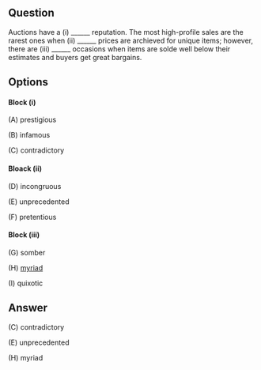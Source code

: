 ## Question

Auctions have a (i) ______ reputation. The most high-profile sales are the rarest ones when (ii) ______ prices are archieved for unique items; however, there are (iii) ______ occasions when items are solde well below their estimates and buyers get great bargains.

## Options

#### Block (i)

(A) prestigious

(B) infamous

(C) contradictory

#### Bloack (ii)

(D) incongruous

(E) unprecedented

(F) pretentious

#### Block (iii)

(G) somber

(H) [myriad](../words/m/myriad/)

(I) quixotic

## Answer

(C) contradictory

(E) unprecedented

(H) myriad
